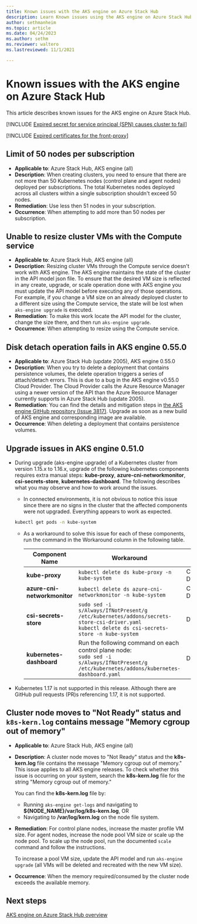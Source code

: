 ```yaml
---
title: Known issues with the AKS engine on Azure Stack Hub 
description: Learn Known issues using the AKS engine on Azure Stack Hub. 
author: sethmanheim
ms.topic: article
ms.date: 04/24/2023
ms.author: sethm
ms.reviewer: waltero
ms.lastreviewed: 11/1/2021

---
```


# Known issues with the AKS engine on Azure Stack Hub

This article describes known issues for the AKS engine on Azure Stack Hub.

[!INCLUDE [Expired secret for service principal (SPN) causes cluster to fail](../includes/known-issue-aks-2.md)]

[!INCLUDE [Expired certificates for the front-proxy](../includes/known-issue-aks-3.md)]

## Limit of 50 nodes per subscription

- **Applicable to**: Azure Stack Hub, AKS engine (all)
- **Description**: When creating clusters, you need to ensure that there are not more than 50 Kubernetes nodes (control plane and agent nodes) deployed per subscriptions. The total Kubernetes nodes deployed across all clusters within a single subscription shouldn't exceed 50 nodes.
- **Remediation**: Use less then 51 nodes in your subscription.
- **Occurrence**: When attempting to add more than 50 nodes per subscription.

## Unable to resize cluster VMs with the Compute service

- **Applicable to**: Azure Stack Hub, AKS engine (all)
- **Description**: Resizing cluster VMs through the Compute service doesn't work with AKS engine. The AKS engine maintains the state of the cluster in the API model json file. To ensure that the desired VM size is reflected in any create, upgrade, or scale operation done with AKS engine you must update the API model before executing any of those operations. For example, if you change a VM size  on an already deployed cluster to a different size using the Compute service, the state will be lost when `aks-engine upgrade` is executed.
- **Remediation**: To make this work locate the API model for the cluster, change the size there, and then run `aks-engine upgrade`.
- **Occurrence**: When attempting to resize using the Compute service.

## Disk detach operation fails in AKS engine 0.55.0

- **Applicable to**: Azure Stack Hub (update 2005), AKS engine 0.55.0
- **Description**: When you try to delete a deployment that contains persistence volumes, the delete operation triggers a series of attach/detach errors. This is due to a bug in the AKS engine v0.55.0 Cloud Provider. The Cloud Provider calls the Azure Resource Manager using a newer version of the API than the Azure Resource Manager currently supports in Azure Stack Hub (update 2005).
- **Remediation**: You can find the details and mitigation steps in [the AKS engine GitHub repository (Issue 3817)](https://github.com/Azure/aks-engine/issues/3817#issuecomment-691329443). Upgrade as soon as a new build of AKS engine and corresponding image are available.
- **Occurrence**: When deleting a deployment that contains persistence volumes.

## Upgrade issues in AKS engine 0.51.0

* During upgrade (aks-engine upgrade) of a Kubernetes cluster from version 1.15.x to 1.16.x, upgrade of the following kubernetes components requires extra manual steps: **kube-proxy**, **azure-cni-networkmonitor**, **csi-secrets-store**, **kubernetes-dashboard**. The following describes what you may observe and how to work around the issues.

  * In connected environments, it is not obvious to notice this issue since there are no signs in the cluster that the affected components were not upgraded. Everything appears to work as expected.
  <!-- * In disconnected environments, you can see this problem when you run a query for the system pods status and see that the pods for the components mentioned below are not in "Ready" state: -->

    ```bash  
    kubectl get pods -n kube-system
    ```

  * As a workaround to solve this issue for each of these components, run the command in the Workaround column in the following table.

    |Component Name    |Workaround    |Affected Scenarios|
    |---------------|-----------|------------------|
    |**kube-proxy**        | `kubectl delete ds kube-proxy -n kube-system`    |Connected, Disconnected |
    |**azure-cni-networkmonitor**    | `kubectl delete ds azure-cni-networkmonitor -n kube-system`    | Connected, Disconnected |
    |**csi-secrets-store**    |`sudo sed -i s/Always/IfNotPresent/g /etc/kubernetes/addons/secrets-store-csi-driver.yaml`<br>`kubectl delete ds csi-secrets-store -n kube-system` | Disconnected |
    |**kubernetes-dashboard** |Run the following command on each control plane node:<br>`sudo sed -i s/Always/IfNotPresent/g /etc/kubernetes/addons/kubernetes-dashboard.yaml` |Disconnected |

* Kubernetes 1.17 is not supported in this release. Although there are GitHub pull requests (PR)s referencing 1.17, it is not supported.

## Cluster node moves to "Not Ready" status and `k8s-kern.log` contains message "Memory cgroup out of memory"

- **Applicable to**: Azure Stack Hub, AKS engine (all)
- **Description**: A cluster node moves to "Not Ready" status and the **k8s-kern.log** file contains the message "Memory cgroup out of memory." This issue applies to all AKS engine releases. To check whether this issue is occurring on your system, search the **k8s-kern.log** file for the string "Memory cgroup out of memory."

  You can find the **k8s-kern.log** file by:

  - Running `aks-engine get-logs` and navigating to **${NODE_NAME}/var/log/k8s-kern.log**, OR
  - Navigating to **/var/log/kern.log** on the node file system.

- **Remediation**: For control plane nodes, increase the master profile VM size. For agent nodes, increase the node pool VM size or scale up the node pool. To scale up the node pool, run the documented `scale` command and follow the instructions.

  To increase a pool VM size, update the API model and run `aks-engine upgrade` (all VMs will be deleted and recreated with the new VM size).

- **Occurrence**: When the memory required/consumed by the cluster node exceeds the available memory.

## Next steps

[AKS engine on Azure Stack Hub overview](azure-stack-kubernetes-aks-engine-overview.md)
